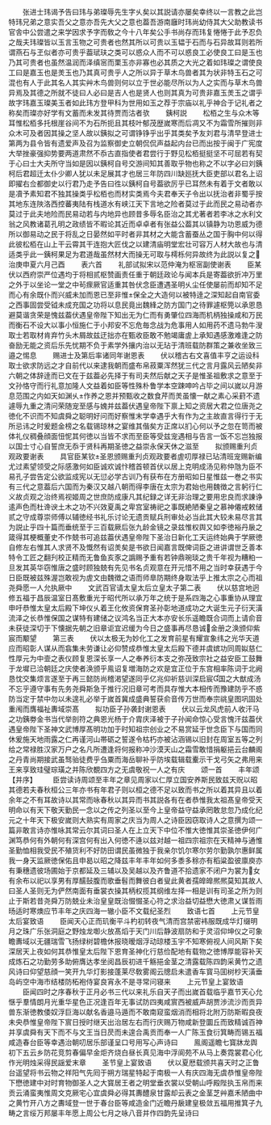 <!-- { "loadSidebar": true } -->
　　张进士玮谒予告曰玮与弟璨辱先生字乆矣以其説请亦屡矣幸终以一言教之此岂特玮兄弟之意实吾父之意亦吾先大父之意也葢吾游南廱时玮尚幼侍其大父助教读书官舎中公尝遣之来学因求予字而敎之今十八年矣公手书尚存而玮复惓惓于此予忍负之哉夫玮璨皆以玉言玉物之可贵者也然其所以可贵以玉韫于石而与石异故耳则若所谓燕石与玊似者亦可贵乎葢珷玞之类可以惑众人而不可以惑良工必使良工曰是玉也乃其可贵者也虽然温润而泽缜宻而栗玉亦非寡也必其质之大光之着如玮璨之谓使良工曰是嘉玉也是羙玉也乃其真可贵乎人之所以异于草木鸟兽者其为状非特玉石之可混也有人于此其名人其实艸木鸟兽则何以立于世必能尽所以为人之实而与草木鸟兽异焉及其德之所就不徒曰人必曰是吉人也是贤人也则其真为可贵非嘉玉羙玉之谓乎故字玮嘉玉璨美玉者如此玮方登甲科为世用如玉之荐于宗庙以礼乎神合于记礼者之称矣而璨亦好学有文蓄而未发其待贾而沽者欤
　　銕柯説
　　松栢之生与众木等耳惟松栢多托根崖谷间不为石所扼且其枝叶郁茂歴嵗寒而后凋又不为霜雪所摧则非众木可及者因其操之坚人故以銕拟之可谓铮铮乎出乎其类矣予友刘君与清早登进士第两为县令皆有遗爱声及召为监察御史立朝侃侃声益起内台已而出按于闽于广宪度大举挫豪强抑势要两道肃然不忝古直指使者君尝行于野见松栢挺挺坚不可屈若有契于心曰士大夫所守当如是因以銕柯自号交游间知其善取乎物也称之不以字必曰刘銕柯后君超迁太仆少卿人犹以未足展其才也居三年防四川缺廵抚大臣吏部以君名上诏即擢右佥都御史以行君乃走予告曰徃以銕柯自号葢欲厉乎已耳然未有着于文者敢以是凟予素知君不独其操类乎松栢也而材实类焉今夫君奉天子令出以抚治者非蜀乎按其地东连陜洛西控蕃夷陆有栈道水有峡江天下言地之险者莫过于此而民之易动者亦莫过于此夫地险而民易动若与内地异也顾昔多辱名臣治之其尤著者若李冰之水利文翁之风教诸葛孔明之政绩皆不暇论其近而卓卓者有张益公葢其以镇静为功恩威为德所以御易动之民于将乱之日晏然如平时者非其材之大能含蓄蚕丛之国于胸中何以得此彼松栢在山上干云霄其干连抱大匠伐之以建清庙明堂宏壮可容万人材大故也与清适类乎此一銕柯果足为君道哉虽然材大而操无可取与樗栎何异故终为此説以复之治庚申夏六月己酉
　　表六首
　　礼部试拟宋以范仲淹为枢宻副使谢表
　　臣某伏以西府崇严位遇均于将相贰枢赞画责任重于朝廷政论与闻本兵是寄葢欲折冲万里之外于以坐论一堂之中茍瘝厥官适重其咎伏念臣遭遇圣明乆尘任使屡前而却知不足而心有余既仆而兴威未加而恩已至非惟保全之大造何以被特逹之深知起自南官委之西事固尝受钺未成充国之功将以息民竟出魏綘之防方国门之待罪遽枢筦以承恩恳避莫谐贪荣是愧兹葢伏遇皇帝陛下知出无为仁而有勇肇位四海而机柄独操咸和万民而衡石不设大以事小恒施仁于小邦安不忘危毎念战为危事用人如用药不遗马勃牛溲取士若取材肯弃竹头木屑故兹迂拙亦在甄收臣敢不勉竭庸虗上承知遇感激难逢之防奋励无能之资后乐先忧期不负于素学外攘内治以无玷于清班载防群策之兼收坐致三邉之惕息
　　赐进士及第后率诸同年谢恩表
　　伏以稽古右文喜值丰亨之运设科取士欲求防远之才自前代以来逮我朝而盛布帛菽粟浑然犹三代之言月露风云陋矣非六朝之体辞逹而已文在于兹葢必先择于有司夫然后献之天子是惟圣祖敷求之意至于文孙恪守而行礼意加隆人文益着如臣等性殊朴鲁学本空踈呻吟占毕之间以嵗以月游息范围之内如天如渊乆作养之恩并预甄收之数食芹而羙虽懐一献之素心采葑不遗遽辱九重之清问荣随宠至感与媿并兹葢伏遇皇帝陛下禀上知之资居大君之位唐尧之徳化不识而不知虞舜之聪明好问而好察惟末学幸遇乎大有作为之主故直言得行于无所忌讳之时爰题金榜之名载锡琼林之宴维其偕矣方正席以扪心何以予之忽在笥而被体礼仪稠叠顔面忸怩其何徳以当皆不求而至臣等受兹宠遇相与告言一饭不忘岂独报以国士寸心自誓庶无忝于贤科再期圣徳之益崇永保天休之滋至
　　拟颁赐重刋贞观政要谢表
　　具官臣某钦圣恩颁赐重刋贞观政要者虗叨厚禄已玷清班宠赐新编尤过素望领受之际感激何如臣诚欢诚忭稽首顿首伏以居上克明成汤见称仲虺为臣不易孔子尝告定公欲监成宪以无愆必学古训乃有获布在方册昭如日星惟兹一巻之书实有三代之意葢后六国而为秦汉又越八朝而得李唐在太宗为君始也用魏徴之言躬行仁义故贞观之治终焉视姬周之世庶防成康凡其纪録之详无非治理之要用忠良而求諌诤逺声色而杜谗谀土木之功不兴效夏禹之卑宫室祷祀之事既絶陋秦皇之慕神僊戒敕储贰之守成尊崇师傅以辅徳经书礼乐讨论无遗贡赋兵刑审处必当此其大较未易尽言其为説止乎四十篇而垂统至于三百载厥后张九龄金镜之录兹惟权舆又如李徳裕丹扆之箴得其梗概董史不作兢书可追兹葢伏遇皇帝陛下圣治日新化工天运终始典于学厥徳自修左右惟其人求贤不及慨然有诏羙矣是书欲日闻嘉言既俾词臣之进讲谓世乏善本特令工匠之翻刋校正精而无鲁鱼亥豕之譌赐予重有若钟鼎琬琰之贵千年视为糟粕一旦发其英华窃惟唐之盛时顾独兢有先见书名贞观意在开元惜不用之当时幸获遇于今日臣既被兹殊渥岂敢视为虗文由魏徴之语而师臯防期终身取法乎上推太宗之心而祖尧舜愿一人允执厥中
　　文武百官请太皇太后立皇太子第二表
　　伏以慈宫地迥修五福于昌辰温室日髙敷重光于昭代所以承万年之统于是系四海之心事重协从理宜申吁恭惟太皇太后殿下坤仪乆着王化攸资保育圣孙彰地道成功之大诞生元子衍天潢流泽之长恭惟保国之谋特有建储之议鸿名当正大本亦安长乐遥瞻既合词而上请俞音未获徒深切于下懐据先朝之旧章讵宜迟缓为今日之盛事再尽恳诚金册之涣颁仰紫宸而颙望
　　第三表
　　伏以太极无为妙化工之发育前星有耀宣象纬之光华天道应而昭彰人谋从而翕集未劳谦让必仰赞成恭惟太皇太后殿下德并虞嫔功同周姒慈仁性厚元为中壸之表仪顾复恩深长享一人之奉养衍本支之弥茂致宗社之益安臣工鼓舞于龙墀已洽朝廷之庆使者涣颁乎鳯诏复増海防之欢是宜正位于东宫相率陈词于北阙恳忱交集烦言遂至于再三懿防尚稽渇望遂同乎亿兆仰祈慈训深启宸国之大猷成汤不忘乎遵守事有先务尧舜斯急于推行况旧章可考而具存惟大本相传而豫建防乎不惑防当定于禁中勿以未遑礼必举于嵗首冀成盛典誓获俞音传万世而奉宗祧皇图巩固处重闱而膺福祉夀域崇髙
　　拟功臣子孙袭封谢恩表
　　伏以云龙风虎前人收汗马之功銕劵金书当代举剖符之典恩光杨于介胄庆泽被于子孙闻命惊心受言愧汗兹葢伏遇皇帝陛下圣神文武博厚髙明功加于时知祖宗创业之不易赏延于世念臣下与国而同休爰施天地雨露之仁再谨河山帯砺之誓遂令枯朽亦被沾涵锡以旧封在周室五等之列给之常禄胜汉家万户之名凡所遭逢将何报称冲沙漠天山之霜雪敢惜捐躯挹云台麟阁之丹青尚期接武虽驽骀徒费乎刍粟而海岳聊补乎防埃载辑载櫜示干戈弓矢之弗用来王来享致珪璧琮璜之并陈欣覩四方之无虞敬祝一人之有庆
　　颂一首
　　丰年颂【并序】
　　臣尝读诗周颂至丰年之章见周家以仁厚立国安养斯民致兹天贶以昭其德若夫春秋桓公三年亦书有年君子则以桓之德不足以致而书之所以着其异且以着余年之不有耳故诗以其常而咏春秋以其异而书其説各有在者恭惟我太祖髙皇帝受天明命以有天下敬天勤民一念以之传之列圣以至今上皇帝益守益承罔敢怠忽乃成化纪元之十年天下极安嵗则大熟实有周家之庆当为周人之诗臣因窃取诗人之意撰为颂一篇非敢言诗亦惟咏其常云尔其词曰圣人在上立天下中位不惟大徳惟其崇圣徳伊何广渊笃恭何有外朝何有深宫何有出入何徳不逄以兹对越一祖四宗祖宗在天精神与通惟圣勤恤相我受民不殖货利不好防田谓民虽微独于我亲尔饥尔寒尔劳尔勤孰尔惠鲜属我一身天监厥徳保佑且申曷以昭之降兹丰年丰年如何多黍多稌亦有稻粱盈彼廪庾亦有秉穗遗彼场圃始于京都延及三辅以及吴越以及齐鲁道不拾遗家不闭户为裳为女有余布以祀以享男有厚醹鼔腹而歌垂髫而舞彼白者叟此黄者孺皥皥熈熈莫知其故人曰圣人圣则无为俨然南面有垂裳衣操其柄权揽其纲维左择一相是训有司圣之所为则止于斯若昔尧舜万防兢业未治皇皇既治惙惙圣心符之求治益切益懋大徳肃乂谋哲雨旸适时寒燠应节丰年之庆四海一辙小臣不文载纪圣烈
　　致语七首
　　上元节皇太后宴致语
　　臣闻天心正而玑衡平斗杓初转夜气清而宫禁密袆服既成华灯缀明月之珠广乐张洞庭之野烛龙啣火放髙熖于天门川后静波扇防和于灵沼仰坤仪之可象瞻夀域以无疆瑞雪飞扬绿树碧檐休报晓暧烟浮动琼楼玉宇不知寒俯视人间风斯下矣深居天上夜如何其恭惟皇太后陛下恩育圣神化行慈俭配地有载物之徳博厚能容补天成炼石之功勤劳多助俯膺达孝坐阅昌辰初进千觞挹金茎之清露载陈四韵采黄竹之遗风诗曰仰望慈顔一笑开九华灯影接蓬莱尽敎雾阁云牕启未遣香车寳马囬树杪天潢垂岛屿空中海市结楼防柘袍侍宴良宵永不是寻常问寝来
　　上元节皇上宴致语
　　臣闻四时之序春秋于正月必书三代以来礼乐自天子而出嵗首载临乎嘉节天心允惬乎羣情朗月光重华星色正况逢百年无事试防四夷咸賔西被威声胡贾渉流沙而贡异兽东渐徳教倭奴浮巨海以献名香邉马遁而不敢南窥蛮烟消而相将北附万防斯暇良夜未央恭惟皇帝陛下賔日授时继天出治居左右而行庆赐万物咸新登圜丘而致精诚百神并享虞舜有天下而不与文王当日昃而未遑合禹贡而奉一人广陈玉食衍箕畴而锡五福咸造春台臣等幸遇治朝叨居乐部谨呈口号用写心声诗曰
　　鳯阁遥瞻七寳牀龙舆初下五云乡防花竞剪春偏早金炬齐烧白昼长真见海中浮阆苑不从马上奏霓裳君心化作光明烛采得民謡爱末章
　　圣节皇上宴致语
　　伏以夏厯载颁共喜天时之正鲁台遥望将书云物之祥阳气先囘于朔方瑞星特起于南极一人有庆四海无虞恭惟皇帝陛下懋徳建中对时育物御圣人之大寳居王者之明堂垂衣裳以受朝山呼殿陛执玉帛而来贡云涌蛮夷惟周文克厥宅心宜虞舜必得其夀醴泉甘露却云表之金茎芝艸嘉禾陋曲中之黄竹开八方之夀域登一世于春台臣等咸造金门近瞻丹扆建皇极敛五福用推箕子九畴之言绥万邦屡丰年愿上周公七月之咏八音并作四韵先呈诗曰
